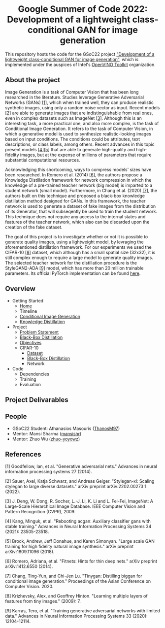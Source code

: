 <h1 align="center"> Google Summer of Code 2022: Development of a lightweight class-conditional GAN for image generation </h1>

This repository hosts the code for the GSoC22 project 
["Development of a lightweight class-conditional GAN for image generation"](https://summerofcode.withgoogle.com/programs/2022/projects/bCmHAPIL), 
which is implemented under the auspices of Intel's [OpenVINO Toolkit](https://github.com/openvinotoolkit) organization.

## About the project
Ιmage Generation is a task of Computer Vision that has been long researched in the literature. 
Studies leverage Generative Adversarial Networks (GANs) [[1]](#1), which when trained well, they can produce realistic synthetic
images, using only a random noise vector as input. Recent models [[2]](#2) are able to generate images that are indistinguishable 
from real ones, even in complex datasets such as ImageNet [[3]](#3). Although this is an interesting task, a more practical 
one, and also more complex, is the task of Conditional Image Generation. It refers to the task of Computer Vision, 
in which a generative model is used to synthesize realistic-looking images based on input conditions. The conditions 
could be attributes, text descriptions, or class labels, among others. Recent advances in this topic present models [[4]](#4)[[5]](#5) 
that are able to generate high-quality and high-fidelity images, but at the expense of millions of parameters that require 
substantial computational resources.

Acknowledging this shortcoming, ways to compress models' sizes have been researched. In Romero et al. (2014) [[6]](#6), the authors propose a Knowledge 
Distillation framework for network compression in which the knowledge of a pre-trained teacher network (big model) is imparted to a student 
network (small model). Furthermore, in Chang et al. (2020) [[7]](#7), the authors built on this technique and proposed a black-box knowledge distillation 
method designed for GANs. In this framework, the teacher network is used to generate a dataset of fake images from the distribution of its Generator,
that will subseqently be used to train the student network. This technique does not require any access to the internal states and features of the
teacher network, which also can be discarded upon the creation of the fake dataset. 

The goal of this project is to investigate whether or not it is possible to generate quality images, using a lightweight model, by levraging the aforementioned
distillation framework. For our experiments we used the CIFAR-10 [[8]](#8) dataset, which although has a small spatial size (32x32), it is still complex enough to require 
a large model to generate quality images. The selected teacher network for the distillation procedure is the StyleGAN2-ADA [[9]](#9) model, which has more than 20 million
trainable parameters. Its official PyTorch implementation can be found [here](https://github.com/NVlabs/stylegan2-ada-pytorch).


## Overview

* Getting Started
    * [Home](.)
    * Timeline
    * [Conditional Image Generation](./Conditional-Image-Generation)
    * [Knowledge Distillation](./Knowledge-Distillation-Framework)
* Project
    * [Problem Statement](./Problem-Statement)
    * [Black-Box Distillation](./Black-Box-Distillation)
    * [Objectives](./Objectives)
    * CIFAR-10
        * [Dataset](./CIFAR10)
        * [Black-Box Distillation](./CIFAR10-Black-Box-Distillation)
        * Network
* Code
    * Dependencies
    * Training
    * Evaluation


## Project Delivarables


## People

* GSoC22 Student: Athanasios Masouris ([ThanosM97](https://github.com/ThanosM97))
* Mentor: Mansi Sharma ([mansishr](https://github.com/mansishr))
* Mentor: Zhuo Wu ([zhuo-yoyowz](https://github.com/zhuo-yoyowz))



## References
<a id="1">[1]</a> Goodfellow, Ian, et al. "Generative adversarial nets." Advances in neural information processing systems 27 (2014).

<a id="2">[2]</a> Sauer, Axel, Katja Schwarz, and Andreas Geiger. "Stylegan-xl: Scaling stylegan to large diverse datasets." arXiv preprint arXiv:2202.00273 1 (2022).

<a id="3">[3]</a> J. Deng, W. Dong, R. Socher, L.-J. Li, K. Li and L. Fei-Fei, ImageNet: A Large-Scale Hierarchical Image Database. IEEE Computer Vision and Pattern Recognition (CVPR), 2009.

<a id="4">[4]</a> Kang, Minguk, et al. "Rebooting acgan: Auxiliary classifier gans with stable training." Advances in Neural Information Processing Systems 34 (2021): 23505-23518.

<a id="5">[5]</a> Brock, Andrew, Jeff Donahue, and Karen Simonyan. "Large scale GAN training for high fidelity natural image synthesis." arXiv preprint arXiv:1809.11096 (2018).

<a id="6">[6]</a> Romero, Adriana, et al. "Fitnets: Hints for thin deep nets." arXiv preprint arXiv:1412.6550 (2014).

<a id="7">[7]</a> Chang, Ting-Yun, and Chi-Jen Lu. "Tinygan: Distilling biggan for conditional image generation." Proceedings of the Asian Conference on Computer Vision. 2020.

<a id="8">[8]</a> Krizhevsky, Alex, and Geoffrey Hinton. "Learning multiple layers of features from tiny images." (2009): 7.

<a id="9">[9]</a> Karras, Tero, et al. "Training generative adversarial networks with limited data." Advances in Neural Information Processing Systems 33 (2020): 12104-12114.

